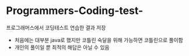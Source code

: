 # Programmers-Coding-test-
프로그래머스에서 코딩테스트 연습한 결과 저장
- 처음에는 대부분 java로 했지만 코틀린 숙달을 위해 가능하면 코틀린으로 풀이함
- 개인의 풀이일 뿐 최적의 해답은 아닐 수 있음
